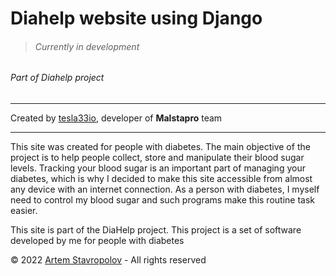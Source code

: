 # Diahelp website using Django
> ###### Currently in development
###### Part of Diahelp project

---

Created by [tesla33io](https://github.com/tesla33io), developer of **Malstapro** team

---

This site was created for people with diabetes. The main objective of the project is to help people collect, store and manipulate their blood sugar levels.
Tracking your blood sugar is an important part of managing your diabetes, which is why I decided to make this site accessible from almost any device with an internet connection.
As a person with diabetes, I myself need to control my blood sugar and such programs make this routine task easier.

This site is part of the DiaHelp project. This project is a set of software developed by me for people with diabetes

&copy; 2022  [Artem Stavropolov](http://stavropolov.site) - All rights reserved
